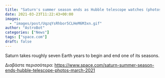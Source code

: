 ```yaml
---
title: "Saturn's summer season ends as Hubble telescope watches (photos)"
date: 2021-03-23T11:22:43+00:00
images:
  - "images/post/UqzqYsRhbor5CLHeM6M3xn.gif"
author: "AstroBot"
categories: ["News"]
tags: ["space.com"]
draft: false
---
```


Saturn takes roughly seven Earth years to begin and end one of its seasons. 

Διαβάστε περισσότερα: https://www.space.com/saturn-summer-season-ends-hubble-telescope-photos-march-2021
